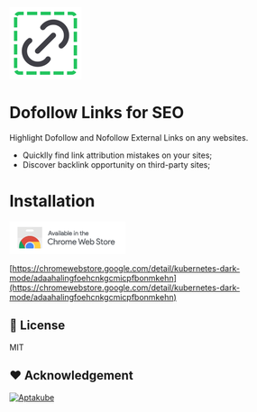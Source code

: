 ![](./public/icon/32.png)

# Dofollow Links for SEO

Highlight Dofollow and Nofollow External Links on any websites.

- Quicklly find link attribution mistakes on your sites;
- Discover backlink opportunity on third-party sites;

# Installation

<a href="https://chromewebstore.google.com/detail/kubernetes-dark-mode/adaahalingfoehcnkgcmicpfbonmkehn">
<img src="./crx.png" alt="Chrome Web Store">
</a>

[https://chromewebstore.google.com/detail/kubernetes-dark-mode/adaahalingfoehcnkgcmicpfbonmkehn](https://chromewebstore.google.com/detail/kubernetes-dark-mode/adaahalingfoehcnkgcmicpfbonmkehn)

## 📃 License

MIT

## ❤️ Acknowledgement

<a href="https://seogets.com">
    <img src="https://seogets.com/og.png" alt="Aptakube">
</a>
